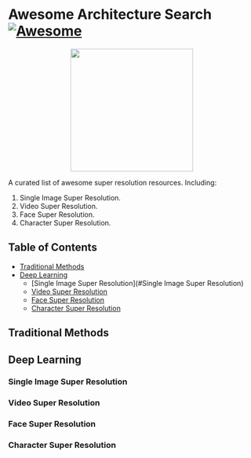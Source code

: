 # Awesome Architecture Search [![Awesome](https://awesome.re/badge.svg)](https://awesome.re)
<p align="center">
  <img width="250" src="https://camo.githubusercontent.com/1131548cf666e1150ebd2a52f44776d539f06324/68747470733a2f2f63646e2e7261776769742e636f6d2f73696e647265736f726875732f617765736f6d652f6d61737465722f6d656469612f6c6f676f2e737667" "Awesome!">
</p>

A curated list of awesome super resolution resources. 
Including:
1. Single Image Super Resolution.
1. Video Super Resolution.
1. Face Super Resolution.
1. Character Super Resolution.

## Table of Contents
- [Traditional Methods](#traditional-methods)
- [Deep Learning](#deep-learning)
  - [Single Image Super Resolution](#Single Image Super Resolution)
  - [Video Super Resolution](#reinforcement-learning)
  - [Face Super Resolution](#evolutionary-algorithm)
  - [Character Super Resolution](#others)

## Traditional Methods

## Deep Learning

### Single Image Super Resolution

### Video Super Resolution

### Face Super Resolution

### Character Super Resolution
